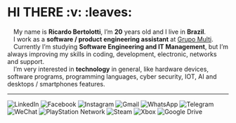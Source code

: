 <h1> HI THERE :v: :leaves: </h1>

 &emsp;My name is **Ricardo Bertolotti**, I’m **20** years old and I live in **Brazil**.<br>
 &emsp;I work as a **software / product engineering assistant** at [Grupo Multi](https://www.multilaserempresas.com.br/conteudo/institucional_quem_somos/2?gclid=Cj0KCQjw166aBhDEARIsAMEyZh4tdpTvwCODCTiQ1GUscKyCic4rFa0bK9NzQbQpLe-uHKFfqdIBSsQaAv99EALw_wcB).<br>
 &emsp;Currently I’m studying **Software Engineering and IT Management**, but I’m always improving my skills in coding, development, electronic, networks and support.<br>
 &emsp;I’m very interested in **technology** in general, like hardware devices, software programs, programming languages, cyber security, IOT, AI and desktops / smartphones features. <br> <hr>
 
 ![LinkedIn](https://img.shields.io/badge/linkedin-%230077B5.svg?style=for-the-badge&logo=linkedin&logoColor=white)
 ![Facebook](https://img.shields.io/badge/Facebook-%231877F2.svg?style=for-the-badge&logo=Facebook&logoColor=white)
 ![Instagram](https://img.shields.io/badge/Instagram-%23E4405F.svg?style=for-the-badge&logo=Instagram&logoColor=white)
 ![Gmail](https://img.shields.io/badge/Gmail-D14836?style=for-the-badge&logo=gmail&logoColor=white)
 ![WhatsApp](https://img.shields.io/badge/WhatsApp-25D366?style=for-the-badge&logo=whatsapp&logoColor=white)
 ![Telegram](https://img.shields.io/badge/Telegram-2CA5E0?style=for-the-badge&logo=telegram&logoColor=white)
 ![WeChat](https://img.shields.io/badge/WeChat-07C160?style=for-the-badge&logo=wechat&logoColor=white)
 ![PlayStation Network](https://img.shields.io/badge/PSN-%230070D1.svg?style=for-the-badge&logo=Playstation&logoColor=white)
 ![Steam](https://img.shields.io/badge/steam-%23000000.svg?style=for-the-badge&logo=steam&logoColor=white)
 ![Xbox](https://img.shields.io/badge/xbox-%23107C10.svg?style=for-the-badge&logo=xbox&logoColor=white)
 ![Google Drive](https://img.shields.io/badge/Google%20Drive-4285F4?style=for-the-badge&logo=googledrive&logoColor=white)
